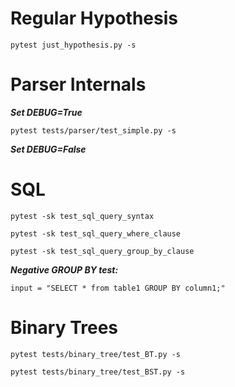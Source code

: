 # Regular Hypothesis
```
pytest just_hypothesis.py -s
```


# Parser Internals
***Set DEBUG=True***
```
pytest tests/parser/test_simple.py -s
```
***Set DEBUG=False***

# SQL
```
pytest -sk test_sql_query_syntax
```

```
pytest -sk test_sql_query_where_clause
```

```
pytest -sk test_sql_query_group_by_clause
```

***Negative GROUP BY test:***
```
input = "SELECT * from table1 GROUP BY column1;"
```


# Binary Trees
```
pytest tests/binary_tree/test_BT.py -s
```
```
pytest tests/binary_tree/test_BST.py -s
```

